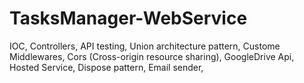 # TasksManager-WebService

IOC,
Controllers,
API testing,
Union architecture pattern,
Custome Middlewares,
Cors (Cross-origin resource sharing),
GoogleDrive Api,
Hosted Service,
Dispose pattern,
Email sender,
